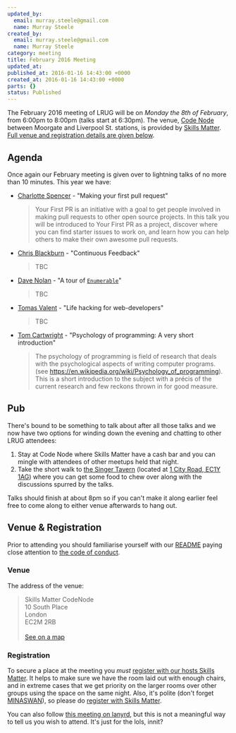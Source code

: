 ```yaml
---
updated_by:
  email: murray.steele@gmail.com
  name: Murray Steele
created_by:
  email: murray.steele@gmail.com
  name: Murray Steele
category: meeting
title: February 2016 Meeting
updated_at:
published_at: 2016-01-16 14:43:00 +0000
created_at: 2016-01-16 14:43:00 +0000
parts: {}
status: Published
---
```


The February 2016 meeting of LRUG will be on *Monday the 8th of February*, from 6:00pm to 8:00pm (talks start at 6:30pm).  The venue, [Code Node](https://skillsmatter.com/locations/264-skills-matter-codenode) between Moorgate and Liverpool St. stations, is provided by [Skills Matter](http://www.skillsmatter.com).  [Full venue and registration details are given below](#feb16registration).

Agenda
------

Once again our February meeting is given over to lightning talks of no more than 10 minutes.  This year we have:

* [Charlotte Spencer](http://www.charlotteis.co.uk/) - "Making your first pull request"
  > Your First PR is an initiative with a goal to get people involved in making
  > pull requests to other open source projects. In this talk you will be
  > introduced to Your First PR as a project, discover where you can find
  > starter issues to work on, and learn how you can help others to make their
  > own awesome pull requests.

* [Chris Blackburn](https://github.com/chrisblackburn) - "Continuous Feedback"
  > TBC

* [Dave Nolan](http://kapoq.com/) - "A tour of [`Enumerable`](http://ruby-doc.org/core-2.3.0/Enumerable.html)"
  > TBC

* [Tomas Valent](http://www.eq8.eu/) - "Life hacking for web-developers"
  > TBC

* [Tom Cartwright](http://www.tomcartwright.net/) - "Psychology of programming: A very short introduction"
  > The psychology of programming is field of research that deals with the
  > psychological aspects of writing computer programs. (see
  > https://en.wikipedia.org/wiki/Psychology_of_programming). This is a short
  > introduction to the subject with a précis of the current research and few
  > reckons thrown in for good measure.


Pub
---

There's bound to be something to talk about after all those talks and we now have two options for winding down the evening and chatting to other LRUG attendees:

1. Stay at Code Node where Skills Matter have a cash bar and you can mingle with attendees of other meetups held that night.
2. Take the short walk to [the Singer Tavern](http://singertavern.com/) (located at [1 City Road, EC1Y 1AG](https://goo.gl/maps/w9kPu)) where you can get some food to chew over along with the discussions spurred by the talks.

Talks should finish at about 8pm so if you can't make it along earlier feel free to come along to either venue afterwards to hang out.

Venue & Registration <a name="feb16registration">&nbsp;</a>
----------------------------------------------------------

Prior to attending you should familiarise yourself with our [README](http://readme.lrug.org/) paying close attention to [the code of conduct](http://readme.lrug.org/#code-of-conduct).

### Venue

The address of the venue:

> Skills Matter CodeNode<br/>10 South Place<br/>London<br/>EC2M 2RB<br/><br/>[See on a map](https://goo.gl/maps/ONJT4)

### Registration

To secure a place at the meeting you *must* [register with our hosts Skills Matter](https://skillsmatter.com/meetups/7698-lrug-february-2016-lightning-talks-meeting).  It helps to make sure we have the room laid out with enough chairs, and in extreme cases that we get priority on the larger rooms over other groups using the space on the same night.  Also, it's polite (don't forget [MINASWAN](https://en.wikipedia.org/wiki/MINASWAN)), so please do [register with Skills Matter](https://skillsmatter.com/meetups/7698-lrug-february-2016-lightning-talks-meeting).

You can also follow [this meeting on lanyrd](http://lanyrd.com/2016/lrug-february/), but this is not a meaningful way to tell us you wish to attend.  It's just for the lols, innit?
